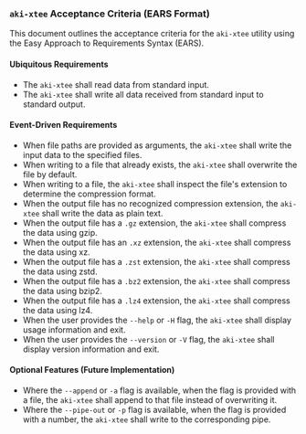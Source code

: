 ### `aki-xtee` Acceptance Criteria (EARS Format)

This document outlines the acceptance criteria for the `aki-xtee` utility using the Easy Approach to Requirements Syntax (EARS).

#### **Ubiquitous Requirements**
*   The `aki-xtee` shall read data from standard input.
*   The `aki-xtee` shall write all data received from standard input to standard output.

#### **Event-Driven Requirements**
*   When file paths are provided as arguments, the `aki-xtee` shall write the input data to the specified files.
*   When writing to a file that already exists, the `aki-xtee` shall overwrite the file by default.
*   When writing to a file, the `aki-xtee` shall inspect the file's extension to determine the compression format.
*   When the output file has no recognized compression extension, the `aki-xtee` shall write the data as plain text.
*   When the output file has a `.gz` extension, the `aki-xtee` shall compress the data using gzip.
*   When the output file has an `.xz` extension, the `aki-xtee` shall compress the data using xz.
*   When the output file has a `.zst` extension, the `aki-xtee` shall compress the data using zstd.
*   When the output file has a `.bz2` extension, the `aki-xtee` shall compress the data using bzip2.
*   When the output file has a `.lz4` extension, the `aki-xtee` shall compress the data using lz4.
*   When the user provides the `--help` or `-H` flag, the `aki-xtee` shall display usage information and exit.
*   When the user provides the `--version` or `-V` flag, the `aki-xtee` shall display version information and exit.

#### **Optional Features (Future Implementation)**
*   Where the `--append` or `-a` flag is available, when the flag is provided with a file, the `aki-xtee` shall append to that file instead of overwriting it.
*   Where the `--pipe-out` or `-p` flag is available, when the flag is provided with a number, the `aki-xtee` shall write to the corresponding pipe.
